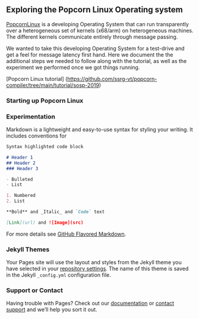 ## Exploring the Popcorn Linux Operating system

[PopcornLinux](http://www.popcornlinux.org/index.php/overview) is a developing Operating System that can run transparently over a heterogeneous set of kernels (x68/arm)  on heterogeneous machines. The different kernels communicate entirely through message passing. 

We wanted to take this developing Operating System for a test-drive and get a feel for message latency first hand. Here we document the the additional steps we needed to follow along with the tutorial, as well as the experiment we performed once we got things running. 

[Popcorn Linux tutorial] (https://github.com/ssrg-vt/popcorn-compiler/tree/main/tutorial/sosp-2019)


### Starting up Popcorn Linux 

### Experimentation

Markdown is a lightweight and easy-to-use syntax for styling your writing. It includes conventions for

```markdown
Syntax highlighted code block

# Header 1
## Header 2
### Header 3

- Bulleted
- List

1. Numbered
2. List

**Bold** and _Italic_ and `Code` text

[Link](url) and ![Image](src)
```

For more details see [GitHub Flavored Markdown](https://guides.github.com/features/mastering-markdown/).

### Jekyll Themes

Your Pages site will use the layout and styles from the Jekyll theme you have selected in your [repository settings](https://github.com/rollingcoconut/popcorn-visitor.github.io/settings/pages). The name of this theme is saved in the Jekyll `_config.yml` configuration file.

### Support or Contact

Having trouble with Pages? Check out our [documentation](https://docs.github.com/categories/github-pages-basics/) or [contact support](https://support.github.com/contact) and we’ll help you sort it out.
